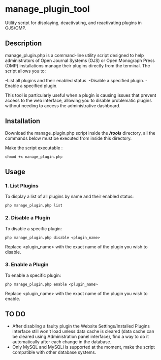 # manage_plugin_tool
Utility script for displaying, deactivating, and reactivating plugins in OJS/OMP.

## Description
manage_plugin.php is a command-line utility script designed to help administrators of Open Journal Systems (OJS) or Open Monograph Press (OMP) installations manage their plugins directly from the terminal. The script allows you to:

-List all plugins and their enabled status.
-Disable a specified plugin.
-Enable a specified plugin.

This tool is particularly useful when a plugin is causing issues that prevent access to the web interface, allowing you to disable problematic plugins without needing to access the administrative dashboard.

## Installation
Download the manage_plugin.php script inside the ***/tools*** directory, all the commands below must be executed from inside this directory.

Make the script executable :

    chmod +x manage_plugin.php

## Usage
### 1. List Plugins

To display a list of all plugins by name and their enabled status:

    php manage_plugin.php list

### 2. Disable a Plugin

To disable a specific plugin:

    php manage_plugin.php disable <plugin_name>

Replace <plugin_name> with the exact name of the plugin you wish to disable.

### 3. Enable a Plugin

To enable a specific plugin:

    php manage_plugin.php enable <plugin_name>

Replace <plugin_name> with the exact name of the plugin you wish to enable.

## TO DO

- After disabling a faulty plugin the Website Settings/Installed Plugins interface still won't load unless data cache is cleared (data cache can be cleared using Administration panel interface), find a way to do it automatically after each change in the database.
- Only MySQL and MySQLi is supported at the moment, make the script compatible with other database systems.

